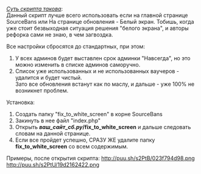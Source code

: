 *<u>Суть скрипта такова</u>*:<br />
Данный скрипт лучше всего использовать если на главной странице SourceBans или На странице обновления - Белый экран. Тобишь, когда уже стоит безвыходная ситуация решения "белого экрана", и авторы рефорка сами не знаю, в чем загвоздка.<br />

Все настройки сбросятся до стандартных, при этом:<br />
   1) У всех админов будет выставлен срок админки "Навсегда", но это можно изменить в списке админов саморучно.<br />
   2) Список уже использованных и не использованных ваучеров - удалится и будет чистый.<br />
Зато все обновления встанут как по маслу, и дальше - уже 100% не возникнет проблем.<br />

Установка:<br />
1) Создать папку "fix_to_white_screen" в корне SourceBans<br />
2) Закинуть в нее файл "index.php"<br />
3) Открыть <b>*ваш_сайт_сб.ру*/fix_to_white_screen</b> и дальше следовать словам на данной странице.<br />
4) Если все пройдет успешно, СРАЗУ ЖЕ удалите папку <b>fix_to_white_screen</b> со всем содержимым.<br />

Примеры, после открытия скрипта:
http://puu.sh/s2PtB/023f794d98.png
http://puu.sh/s2PtU/19d2162422.png

